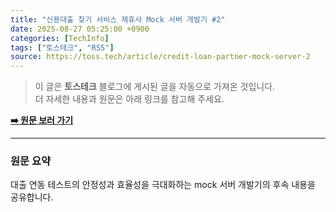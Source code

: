 ```yaml
---
title: "신용대출 찾기 서비스 제휴사 Mock 서버 개발기 #2"
date: 2025-08-27 05:25:00 +0900
categories: [TechInfo]
tags: ["토스테크", "RSS"]
source: https://toss.tech/article/credit-loan-partner-mock-server-2
---
```

> 이 글은 **토스테크** 블로그에 게시된 글을 자동으로 가져온 것입니다. <br>
> 더 자세한 내용과 원문은 아래 링크를 참고해 주세요.

[**➡️ 원문 보러 가기**](https://toss.tech/article/credit-loan-partner-mock-server-2)

---

### 원문 요약
대출 연동 테스트의 안정성과 효율성을 극대화하는 mock 서버 개발기의 후속 내용을 공유합니다.
